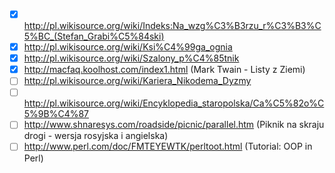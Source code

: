 - [x] http://pl.wikisource.org/wiki/Indeks:Na_wzg%C3%B3rzu_r%C3%B3%C5%BC_(Stefan_Grabi%C5%84ski)
- [x] http://pl.wikisource.org/wiki/Ksi%C4%99ga_ognia
- [x] http://pl.wikisource.org/wiki/Szalony_p%C4%85tnik
- [x] http://macfaq.koolhost.com/index1.html (Mark Twain - Listy z Ziemi)
- [ ] http://pl.wikisource.org/wiki/Kariera_Nikodema_Dyzmy
- [ ] http://pl.wikisource.org/wiki/Encyklopedia_staropolska/Ca%C5%82o%C5%9B%C4%87
- [ ] http://www.shnaresys.com/roadside/picnic/parallel.htm (Piknik na skraju drogi - wersja rosyjska i angielska)
- [ ] http://www.perl.com/doc/FMTEYEWTK/perltoot.html (Tutorial: OOP in Perl)
